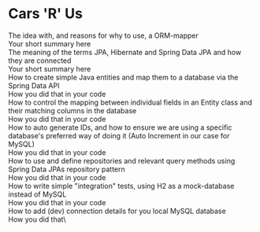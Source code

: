 # Cars 'R' Us
The idea with, and reasons for why to use, a ORM-mapper\
   Your short summary here\
The meaning of the terms JPA, Hibernate and Spring Data JPA and how they are connected\
   Your short summary here\
How to create simple Java entities and map them to a database via the Spring Data API\
   How you did that in your code\
How to control the mapping between individual fields in an Entity class and their matching columns in the database\
   How you did that in your code\
How to auto generate IDs, and how to ensure we are using  a specific database's preferred way of doing it (Auto Increment in our case for  MySQL)\
   How you did that in your code\
How to use and define repositories and relevant query methods using Spring Data JPAs repository pattern\
   How you did that in your code\
How to write simple "integration" tests, using H2 as a mock-database instead of MySQL\
   How you did that in your code\
How to add (dev) connection details for you local MySQL database\
   How you did that\
